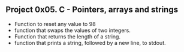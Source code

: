 ## Project 0x05. C - Pointers, arrays and strings
* Function to reset any value to 98
* function that swaps the values of two integers.
* Function that returns the length of a string.
* function that prints a string, followed by a new line, to stdout.

